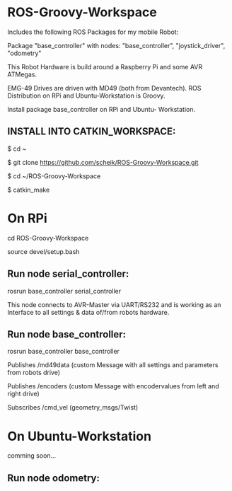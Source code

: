 ROS-Groovy-Workspace
========================
Includes the following ROS Packages for my mobile Robot:

Package "base_controller" with nodes: 
"base_controller", "joystick_driver", "odometry"


This Robot Hardware is build around a Raspberry Pi 
and some AVR ATMegas. 

EMG-49 Drives are driven with MD49 (both from Devantech).
ROS Distribution on RPi and Ubuntu-Workstation is Groovy.

Install package base_controller on RPi and Ubuntu- Workstation.

INSTALL INTO CATKIN_WORKSPACE:
---------------------------

$ cd ~

$ git clone https://github.com/scheik/ROS-Groovy-Workspace.git

$ cd ~/ROS-Groovy-Workspace

$ catkin_make

On RPi
=============

cd ROS-Groovy-Workspace

source devel/setup.bash

Run node serial_controller: 
---------------------------

rosrun base_controller serial_controller

This node connects to AVR-Master via UART/RS232 and is working as an Interface to all settings & data of/from robots hardware.

Run node base_controller: 
-----------------------------

rosrun base_controller base_controller

Publishes /md49data (custom Message with all settings and parameters from robots drive)

Publishes /encoders (custom Message with encodervalues from left and right drive)

Subscribes /cmd_vel (geometry_msgs/Twist)

On Ubuntu-Workstation
=====================

comming soon...

Run node odometry:
-----------------
